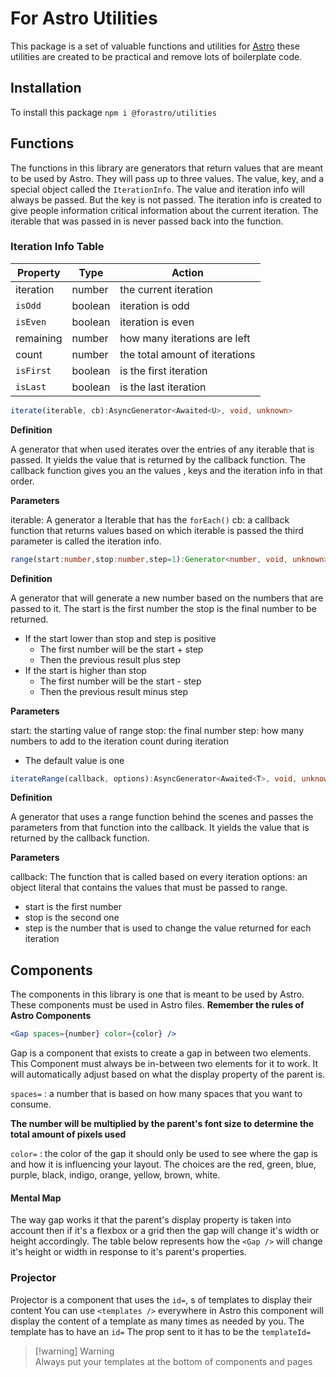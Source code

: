 # For Astro Utilities

This package is a set of valuable functions and utilities for [Astro](https://astro.build) these utilities are created to be practical and remove lots of boilerplate code.

## Installation

To install this package `npm i @forastro/utilities`

## Functions

The functions in this library are generators that return values that are meant to be used by Astro. They will pass up to three values. The value, key, and a special object called the `IterationInfo`. The value and iteration info will always be passed. But the key is not passed. The iteration info is created to give people information critical information about the current iteration. The iterable that was passed in is never passed back into the function.

### Iteration Info Table

| Property  | Type    | Action                         |
| --------- | ------- | ------------------------------ |
| iteration | number  | the current iteration          |
| `isOdd`   | boolean | iteration is odd               |
| `isEven`  | boolean | iteration is even              |
| remaining | number  | how many iterations are left   |
| count     | number  | the total amount of iterations |
| `isFirst` | boolean | is the first iteration         |
| `isLast`  | boolean | is the last iteration          |

```ts
iterate(iterable, cb):AsyncGenerator<Awaited<U>, void, unknown>
```

**Definition**

A generator that when used iterates over the entries of any iterable that is passed. It yields the value that is returned by the callback function. The callback function gives you an the values , keys and the iteration info in that order.

**Parameters**

iterable: A generator a Iterable that has the `forEach()`
cb: a callback function that returns values based on which iterable is passed the third parameter is called the iteration info.

```ts
range(start:number,stop:number,step=1):Generator<number, void, unknown>
```

**Definition**

A generator that will generate a new number based on the numbers that are passed to it. The start is the first number the stop is the final number to be returned.

- If the start lower than stop and step is positive
  - The first number will be the start + step
  - Then the previous result plus step
- If the start is higher than stop
  - The first number will be the start - step
  - Then the previous result minus step

**Parameters**

start: the starting value of range
stop: the final number
step: how many numbers to add to the iteration count during iteration

- The default value is one

```ts
iterateRange(callback, options):AsyncGenerator<Awaited<T>, void, unknown>
```

**Definition**

A generator that uses a range function behind the scenes and passes the parameters from that function into the callback. It yields the value that is returned by the callback function.

**Parameters**

callback: The function that is called based on every iteration
options: an object literal that contains the values that must be passed to range.

- start is the first number
- stop is the second one
- step is the number that is used to change the value returned for each iteration

## Components

The components in this library is one that is meant to be used by Astro. These components must be used in Astro files. **Remember the rules of Astro Components**

```jsx
<Gap spaces={number} color={color} />
```

Gap is a component that exists to create a gap in between two elements. This Component must always be in-between two elements for it to work. It will automatically adjust based on what the display property of the parent is.

`spaces=` : a number that is based on how many spaces that you want to consume.

**The number will be multiplied by the parent's font size to determine the total amount of pixels used**

`color=` : the color of the gap it should only be used to see where the gap is and how it is influencing your layout. The choices are the red, green, blue, purple, black, indigo, orange, yellow, brown, white.

#### Mental Map

The way gap works it that the parent's display property is taken into account then if it's a flexbox or a grid then the gap will change it's width or height accordingly. The table below represents how the `<Gap />` will change it's height or width in response to it's parent's properties.

### Projector

Projector is a component that uses the `id=`, s of templates to display their content You can use `<templates />` everywhere in Astro this component will display the content of a template as many times as needed by you. The template has to have an `id=` The prop sent to it has to be the `templateId=`

> [!warning] Warning  
> Always put your templates at the bottom of components and pages
